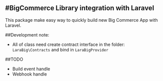 #BigCommerce Library integration with Laravel
---
This package make easy way to quickly build new Big Commerce App with Laravel.


##Development note:
- All of class need create contract interface in the folder: `LaraBig\Contracts` and bind in `LaraBigProvider`

##TODO
- Build event handle
- Webhook handle
